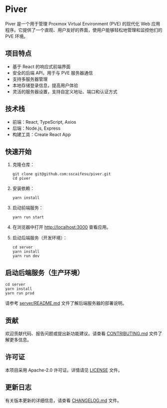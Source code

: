 # Piver

Piver 是一个用于管理 Proxmox Virtual Environment (PVE) 的现代化 Web 应用程序。它提供了一个直观、用户友好的界面，使用户能够轻松地管理和监控他们的 PVE 环境。

## 项目特点

- 基于 React 的响应式前端界面
- 安全的后端 API，用于与 PVE 服务器通信
- 支持多服务器管理
- 本地存储登录信息，提高用户体验
- 灵活的服务器设置，支持自定义地址、端口和认证方式

## 技术栈

- 前端：React, TypeScript, Axios
- 后端：Node.js, Express
- 构建工具：Create React App

## 快速开始

1. 克隆仓库：
   ```
   git clone git@github.com:sscaifesu/piver.git
   cd piver
   ```

2. 安装依赖：
   ```
   yarn install
   ```

3. 启动前端服务：
   ```
   yarn run start
   ```

4. 在浏览器中打开 [http://localhost:3000](http://localhost:3000) 查看应用。

5. 启动后端服务（开发环境）：
   ```
   cd server
   yarn install
   yarn run dev
   ```  

## 启动后端服务（生产环境）
   ```
   cd server
   yarn install
   yarn run prod
   ```  

请参考 [server/README.md](server/README.md) 文件了解后端服务器的部署说明。

## 贡献

欢迎贡献代码、报告问题或提出新功能建议。请查看 [CONTRIBUTING.md](CONTRIBUTING.md) 文件了解更多信息。

## 许可证

本项目采用 Apache-2.0 许可证。详情请见 [LICENSE](LICENSE) 文件。

## 更新日志

有关版本更新的详细信息，请查看 [CHANGELOG.md](CHANGELOG.md) 文件。

